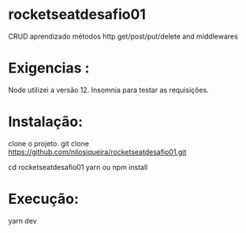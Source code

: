 # rocketseatdesafio01
CRUD aprendizado métodos http get/post/put/delete and middlewares

# Exigencias : 
Node utilizei a versão 12.
Insomnia para testar as requisições.

# Instalação:
clone o projeto.
git clone https://github.com/nilosiqueira/rocketseatdesafio01.git

cd rocketseatdesafio01
yarn ou npm install

# Execução:

yarn dev 

